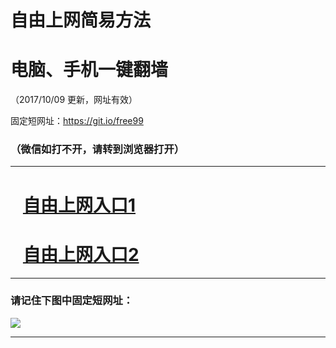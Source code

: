 ﻿# 自由上网简易方法

# 电脑、手机一键翻墙

（2017/10/09 更新，网址有效）

固定短网址：https://git.io/free99

### （微信如打不开，请转到浏览器打开）


***





# &nbsp;&nbsp; <a href="http://ft3100823058.fwq-tz-1001.info/fwqtz01.html?t=100900124344 " target="_blank">自由上网入口1</a>
# &nbsp;&nbsp; <a href="http://ft1809022663.fwq-tz-1002.info/fwqtz02.html?t=100900114631 " target="_blank">自由上网入口2</a>
***

### 请记住下图中固定短网址：

<img src="https://s3-us-west-2.amazonaws.com/fwq-1001/yjfq-20170905okok.png" /> 


***

